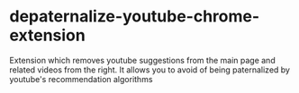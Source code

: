 # depaternalize-youtube-chrome-extension
Extension which removes youtube suggestions from the main page and related videos from the right. It allows you to avoid of being paternalized by youtube's recommendation algorithms
